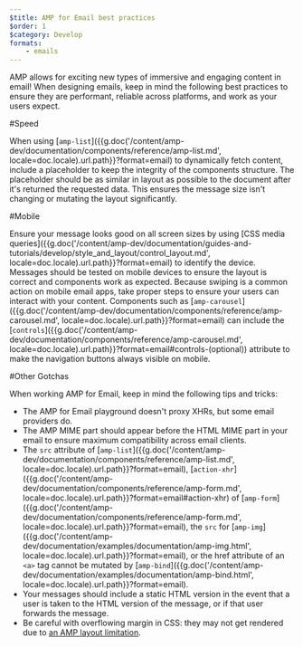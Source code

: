 ```yaml
---
$title: AMP for Email best practices
$order: 1
$category: Develop
formats:
    - emails
---
```


AMP allows for exciting new types of immersive and engaging content in email! When designing emails, keep in mind the following best practices to ensure they are performant, reliable across platforms, and work as your users expect.

#Speed

When using [`amp-list`]({{g.doc('/content/amp-dev/documentation/components/reference/amp-list.md', locale=doc.locale).url.path}}?format=email) to dynamically fetch content, include a placeholder to keep the integrity of the components structure. The placeholder should be as similar in layout as possible to the document after it's returned the requested data. This ensures the message size isn't changing or mutating the layout significantly.

#Mobile

Ensure your message looks good on all screen sizes by using [CSS media queries]({{g.doc('/content/amp-dev/documentation/guides-and-tutorials/develop/style_and_layout/control_layout.md', locale=doc.locale).url.path}}?format=email) to identify the device. Messages should be tested on mobile devices to ensure the layout is correct and components work as expected. Because swiping is a common action on mobile email apps, take proper steps to ensure your users can interact with your content. Components such as [`amp-carousel`]({{g.doc('/content/amp-dev/documentation/components/reference/amp-carousel.md', locale=doc.locale).url.path}}?format=email) can include the [`controls`]({{g.doc('/content/amp-dev/documentation/components/reference/amp-carousel.md', locale=doc.locale).url.path}}?format=email#controls-(optional)) attribute to make the navigation buttons always visible on mobile.

#Other Gotchas

When working AMP for Email, keep in mind the following tips and tricks:

*   The AMP for Email playground doesn't proxy XHRs, but some email providers do.
*   The AMP MIME part should appear before the HTML MIME part in your email to ensure maximum compatibility across email clients.
*   The `src` attribute of [`amp-list`]({{g.doc('/content/amp-dev/documentation/components/reference/amp-list.md', locale=doc.locale).url.path}}?format=email), [`action-xhr`]({{g.doc('/content/amp-dev/documentation/components/reference/amp-form.md', locale=doc.locale).url.path}}?format=email#action-xhr) of [`amp-form`]({{g.doc('/content/amp-dev/documentation/components/reference/amp-form.md', locale=doc.locale).url.path}}?format=email), the `src` for [`amp-img`]({{g.doc('/content/amp-dev/documentation/examples/documentation/amp-img.html', locale=doc.locale).url.path}}?format=email), or the href attribute of an `<a>` tag cannot be mutated by [`amp-bind`]({{g.doc('/content/amp-dev/documentation/examples/documentation/amp-bind.html', locale=doc.locale).url.path}}?format=email).
*   Your messages should include a static HTML version in the event that a user is taken to the HTML version of the message, or if that user forwards the message.
*   Be careful with overflowing margin in CSS: they may not get rendered due to [an AMP layout limitation](https://github.com/ampproject/amphtml/issues/13343#issuecomment-447380241).
